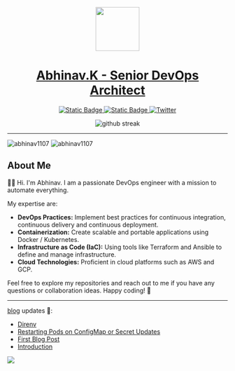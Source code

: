 <p align="center">
    <a href="https://abhinav.ltd">
        <picture>
            <source media="(prefers-color-scheme: dark)" srcset="https://abhinav.ltd/img/logo-black-transparent.webp">
            <img src="https://abhinav.ltd/img/logo-black-transparent.webp" height="100">
        </picture>
    <h1 align="center">Abhinav.K - Senior DevOps Architect</h1>
    </a>
</p>

<p align="center">
    <a href="https://abhinav.ltd">
        <img alt="Static Badge" src="https://img.shields.io/badge/-blog-blue?style=for-the-badge&logo=firefox&logoColor=%23fff&color=%23334460">
    </a>
    <a href="https://www.linkedin.com/in/abhinav1107/">
        <img alt="Static Badge" src="https://img.shields.io/badge/-%40abhinav1107-blue?style=for-the-badge&logo=linkedin&color=%231866be">
    </a>
    <a href="https://twitter.com/scott_mckendry">
        <img alt="Twitter" src="https://img.shields.io/badge/-%40abhinav1107-blue?style=for-the-badge&logo=x&color=%2315161e">
    </a>
</p>

<p align="center"> 
    <img alt="github streak" src="https://github-readme-stats.vercel.app/api?username=abhinav1107&show_icons=true&theme=transparent&include_all_commits=true">
</p>

***

<p> <img src="https://komarev.com/ghpvc/?username=abhinav1107&label=Profile%20views&color=0e75b6&style=flat" alt="abhinav1107" /> <img src="https://github.com/abhinav1107/abhinav1107/actions/workflows/recent.yml/badge.svg" alt="abhinav1107" /> </p>

## About Me
👋🏻 Hi. I'm Abhinav. I am a passionate DevOps engineer with a mission to automate everything.

My expertise are:
- **DevOps Practices:** Implement best practices for continuous integration, continuous delivery and continuous deployment.
- **Containerization:** Create scalable and portable applications using Docker / Kubernetes.
- **Infrastructure as Code (IaC):** Using tools like Terraform and Ansible to define and manage infrastructure.
- **Cloud Technologies:** Proficient in cloud platforms such as AWS and GCP.

Feel free to explore my repositories and reach out to me if you have any questions or collaboration ideas. Happy coding! 🚀

***

[blog](https://abhinav.ltd) updates 🔔:

<!-- BLOG-POST-LIST:START -->
- [Direnv](https://abhinav.ltd/posts/direnv/direnv/)
- [Restarting Pods on ConfigMap or Secret Updates](https://abhinav.ltd/posts/reloader/)
- [First Blog Post](https://abhinav.ltd/posts/hello/)
- [Introduction](https://abhinav.ltd/about/)
<!-- BLOG-POST-LIST:END -->


![](https://hit.yhype.me/github/profile?user_id=5916297)
